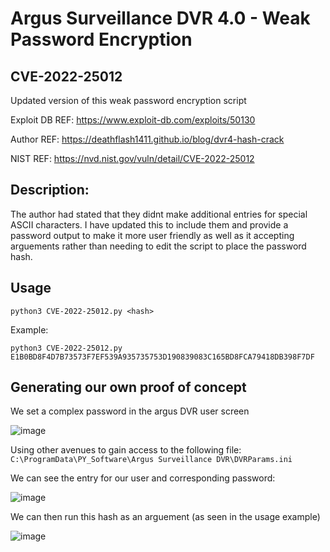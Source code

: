 # Argus Surveillance DVR 4.0 - Weak Password Encryption
## CVE-2022-25012
Updated version of this weak password encryption script

Exploit DB REF: https://www.exploit-db.com/exploits/50130

Author REF: https://deathflash1411.github.io/blog/dvr4-hash-crack

NIST REF: https://nvd.nist.gov/vuln/detail/CVE-2022-25012

## Description:
The author had stated that they didnt make additional entries for special ASCII characters. 
I have updated this to include them and provide a password output to make it more user friendly
as well as it accepting arguements rather than needing to edit the script to place the password hash.

## Usage

`python3 CVE-2022-25012.py <hash>`

Example:

`python3 CVE-2022-25012.py E1B0BD8F4D7B73573F7EF539A935735753D190839083C165BD8FCA79418DB398F7DF`



## Generating our own proof of concept

We set a complex password in the argus DVR user screen

![image](https://user-images.githubusercontent.com/60675004/229265535-5a17dbe9-0de1-4800-9605-0b644745f533.png)

Using other avenues to gain access to the following file: `C:\ProgramData\PY_Software\Argus Surveillance DVR\DVRParams.ini`

We can see the entry for our user and corresponding password:

![image](https://user-images.githubusercontent.com/60675004/229265593-23edff63-3d29-48d4-acf9-49193dd73101.png)

We can then run this hash as an arguement (as seen in the usage example)

![image](https://user-images.githubusercontent.com/60675004/229265784-9c33acff-c749-461d-8f0b-4ca9a3130831.png)




